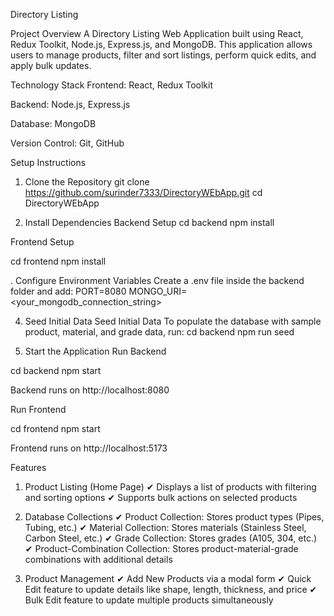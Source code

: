 Directory Listing


Project Overview
A Directory Listing Web Application built using React, Redux Toolkit, Node.js, Express.js, and MongoDB. This application allows users to manage products, filter and sort listings, perform quick edits, and apply bulk updates.

Technology Stack
Frontend: React, Redux Toolkit

Backend: Node.js, Express.js

Database: MongoDB

Version Control: Git, GitHub

Setup Instructions
1. Clone the Repository
git clone https://github.com/surinder7333/DirectoryWEbApp.git
cd DirectoryWEbApp

2. Install Dependencies
Backend Setup
cd backend
npm install

Frontend Setup

cd frontend
npm install

. Configure Environment Variables
Create a .env file inside the backend folder and add:
PORT=8080
MONGO_URI=<your_mongodb_connection_string>

4. Seed Initial Data
 Seed Initial Data
To populate the database with sample product, material, and grade data, run:
cd backend
npm run seed

5. Start the Application
Run Backend

cd backend
npm start

Backend runs on http://localhost:8080

Run Frontend

cd frontend
npm start

Frontend runs on http://localhost:5173

Features
1. Product Listing (Home Page)
✔ Displays a list of products with filtering and sorting options
✔ Supports bulk actions on selected products

2. Database Collections
✔ Product Collection: Stores product types (Pipes, Tubing, etc.)
✔ Material Collection: Stores materials (Stainless Steel, Carbon Steel, etc.)
✔ Grade Collection: Stores grades (A105, 304, etc.)
✔ Product-Combination Collection: Stores product-material-grade combinations with additional details

3. Product Management
✔ Add New Products via a modal form
✔ Quick Edit feature to update details like shape, length, thickness, and price
✔ Bulk Edit feature to update multiple products simultaneously

